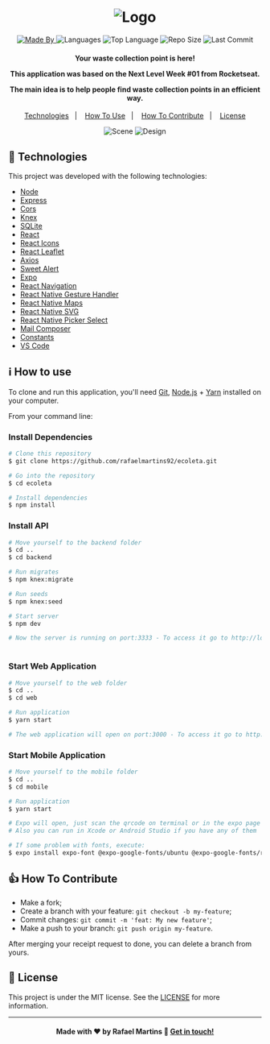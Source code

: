 <h1 align="center">
    <img alt="Logo" src="https://ik.imagekit.io/rafaelmartins/logo_4JEkedE6g.png" />
    <br>
</h1>

<p align="center">
  <a href="https://www.linkedin.com/in/rafael-martins92/">
  <img alt="Made By" src="https://img.shields.io/static/v1?label=Made%20By&message=Rafael%20Martins&color=orange&style=for-the-badge">
	</a>
  
  <img alt="Languages" src="https://img.shields.io/github/languages/count/rafaelmartins92/ecoleta?style=for-the-badge">
  
  <img alt="Top Language" src="https://img.shields.io/github/languages/top/rafaelmartins92/ecoleta?style=for-the-badge">
  
  <img alt="Repo Size" src="https://img.shields.io/github/repo-size/rafaelmartins92/ecoleta?style=for-the-badge">
  
  <img alt="Last Commit" src="https://img.shields.io/github/last-commit/rafaelmartins92/ecoleta?style=for-the-badge">
</p>

<h4 align="center">
  <p>Your waste collection point is here!</p>
  
  <p>This application was based on the Next Level Week #01 from Rocketseat.</p>

  <p>The main idea is to help people find waste collection points in an efficient way.</p>
</h4>


<p align="center">
  <a href="#rocket-technologies">Technologies</a>&nbsp;&nbsp;&nbsp;|&nbsp;&nbsp;&nbsp;
  <a href="#information_source-how-to-use">How To Use</a>&nbsp;&nbsp;&nbsp;|&nbsp;&nbsp;&nbsp;
  <a href="#thumbsup-how-to-contribute">How To Contribute</a>&nbsp;&nbsp;&nbsp;|&nbsp;&nbsp;&nbsp;
  <a href="#memo-license">License</a>
</p>

<p align="center">
  <img alt="Scene" src="https://ik.imagekit.io/rafaelmartins/portfolio-scene_2x_IBgunyBkd.png">
  <img alt="Design" src="https://ik.imagekit.io/rafaelmartins/portfolio-ui-design_2x_mHayzdvsz.png">
</p>

## :rocket: Technologies

This project was developed with the following technologies:

-  [Node](https://nodejs.org/en/docs/)
-  [Express](https://expressjs.com/pt-br/)
-  [Cors](https://www.npmjs.com/package/cors)
-  [Knex](https://knexjs.org/)
-  [SQLite](https://www.sqlite.org/version3.html)
-  [React](https://reactjs.org/docs/getting-started.html)
-  [React Icons](https://react-icons.github.io/react-icons/)
-  [React Leaflet](https://react-leaflet.js.org/docs/en/installation)
-  [Axios](https://www.npmjs.com/package/axios)
-  [Sweet Alert](https://sweetalert2.github.io/)
-  [Expo](https://docs.expo.io/)
-  [React Navigation](https://reactnavigation.org/)
-  [React Native Gesture Handler](https://kmagiera.github.io/react-native-gesture-handler/)
-  [React Native Maps](https://www.npmjs.com/package/react-native-maps)
-  [React Native SVG](https://www.npmjs.com/package/react-native-svg)
-  [React Native Picker Select](https://www.npmjs.com/package/react-native-picker-select)
-  [Mail Composer](https://docs.expo.io/versions/latest/sdk/mail-composer/)
-  [Constants](https://docs.expo.io/versions/latest/sdk/constants/)
-  [VS Code][vc]

## :information_source: How to use

To clone and run this application, you'll need [Git](https://git-scm.com), [Node.js][nodejs] + [Yarn][yarn] installed on your computer.

From your command line:

### Install Dependencies 

```bash
# Clone this repository
$ git clone https://github.com/rafaelmartins92/ecoleta.git

# Go into the repository
$ cd ecoleta

# Install dependencies
$ npm install

```

### Install API 

```bash
# Move yourself to the backend folder
$ cd ..
$ cd backend

# Run migrates
$ npm knex:migrate

# Run seeds
$ npm knex:seed

# Start server
$ npm dev

# Now the server is running on port:3333 - To access it go to http://localhost:3333 
 
```

### Start Web Application

```bash
# Move yourself to the web folder
$ cd ..
$ cd web

# Run application
$ yarn start

# The web application will open on port:3000 - To access it go to http://localhost:3000 
```

### Start Mobile Application

```bash
# Move yourself to the mobile folder
$ cd ..
$ cd mobile

# Run application
$ yarn start

# Expo will open, just scan the qrcode on terminal or in the expo page
# Also you can run in Xcode or Android Studio if you have any of them 

# If some problem with fonts, execute:
$ expo install expo-font @expo-google-fonts/ubuntu @expo-google-fonts/roboto

```

## :thumbsup: How To Contribute

-  Make a fork;
-  Create a branch with your feature: `git checkout -b my-feature`;
-  Commit changes: `git commit -m 'feat: My new feature'`;
-  Make a push to your branch: `git push origin my-feature`.

After merging your receipt request to done, you can delete a branch from yours.

## :memo: License
This project is under the MIT license. See the [LICENSE](https://github.com/rafaelmartins92/ecoleta/blob/master/LICENSE) for more information.

---
<h4 align="center">
    Made with ♥ by Rafael Martins 👋 <a href="https://www.linkedin.com/in/rafael-martins92/" target="_blank">Get in touch!</a>
</h4>

[nodejs]: https://nodejs.org/
[yarn]: https://yarnpkg.com/
[vc]: https://code.visualstudio.com/
[vceditconfig]: https://marketplace.visualstudio.com/items?itemName=EditorConfig.EditorConfig
[vceslint]: https://marketplace.visualstudio.com/items?itemName=dbaeumer.vscode-eslint
